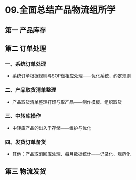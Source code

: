 # 09.全面总结产品物流组所学

## 第一 产品库存



## 第二 订单处理

### 一、系统订单处理

- 系统订单根据规则与SOP做相应处理——优化系统，约定规则

### 二、产品取货清单整理

- 产品取货清单整理打印与取产品——制作模板、组织取货

### 三、中转库操作


- 中转库产品的出入于存储——维护与优化

### 四、发货订单备货

- 其他：产品取消回库处理、每月数据统计——记录化、规范化

## 第三 物流发货


